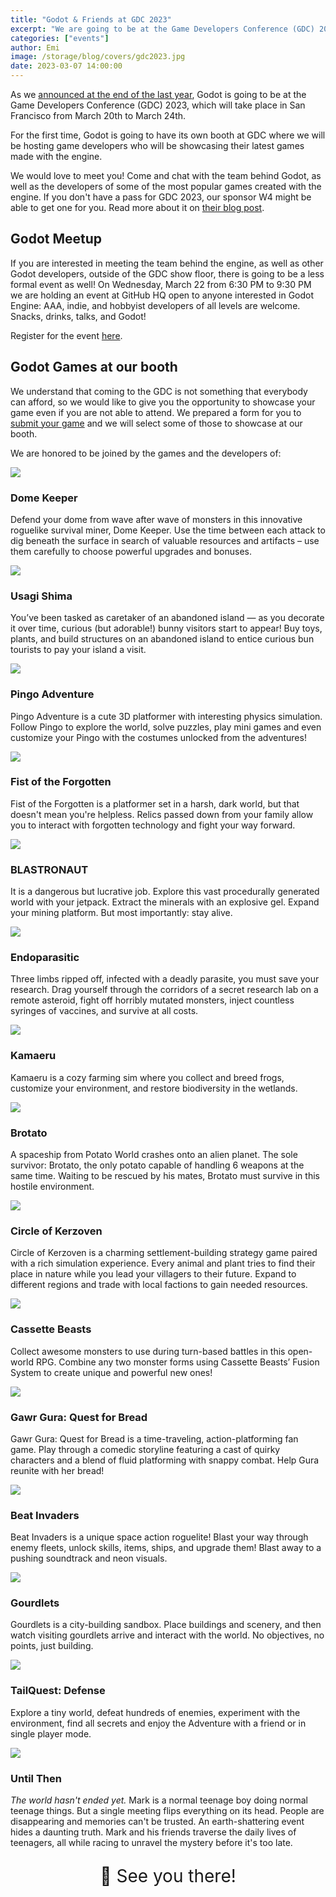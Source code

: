 ```yaml
---
title: "Godot & Friends at GDC 2023"
excerpt: "We are going to be at the Game Developers Conference (GDC) 2023, which will take place in San Francisco from March 20th to March 24th."
categories: ["events"]
author: Emi
image: /storage/blog/covers/gdc2023.jpg
date: 2023-03-07 14:00:00
---
```


<style>
	article .row-2 {
		display: grid;
		gap: 10px;
	}
	@media (min-width: 768px) {
		article .row-2 {
			grid-template-columns: 1fr 1fr;
			gap: 30px;
		}
	}
	article .row-2 h3 {
		margin-top: 10px;
		margin-bottom: -5px;
	}
	article .media {
		display: grid;
	}
	article .media a.lightbox {
		pointer-events: none;
	}
	article .media img {
		max-width: 100%;
		border-radius: 7px;
		background-color: var(--card-background-color);
		box-shadow: 0 5px 10px -3px #00000078;
		display: block;
		margin-bottom: 6px;
	}
</style>


As we [announced at the end of the last year](/article/godot-at-gdc-2023/), Godot is going to be at the Game Developers Conference (GDC) 2023, which will take place in San Francisco from March 20th to March 24th.

For the first time, Godot is going to have its own booth at GDC where we will be hosting game developers who will be showcasing their latest games made with the engine.

We would love to meet you! Come and chat with the team behind Godot, as well as the developers of some of the most popular games created with the engine. If you don't have a pass for GDC 2023, our sponsor W4 might be able to get one for you. Read more about it on [their blog post](https://w4games.com/2023/02/08/road-to-game-developers-conference-gdc/).

## Godot Meetup

If you are interested in meeting the team behind the engine, as well as other Godot developers, outside of the GDC show floor, there is going to be a less formal event as well! On Wednesday, March 22 from 6:30 PM to 9:30 PM we are holding an event at GitHub HQ open to anyone interested in Godot Engine: AAA, indie, and hobbyist developers of all levels are welcome. Snacks, drinks, talks, and Godot!

Register for the event [here](https://lu.ma/2sz7890o).


## Godot Games at our booth

We understand that coming to the GDC is not something that everybody can afford, so we would like to give you the opportunity to showcase your game even if you are not able to attend. We prepared a form for you to [submit your game](https://forms.gle/ZVD1hR4sLr9nYMJC9) and we will select some of those to showcase at our booth.

We are honored to be joined by the games and the developers of:

<div class="row-2">
	<a class="media" href="/showcase/dome-keeper/">
		<img src="/assets/showcase/dome-keeper-header.webp">
	</a>
	<div>
		<h3>Dome Keeper</h3>
		<p>Defend your dome from wave after wave of monsters in this innovative roguelike survival miner, Dome Keeper. Use the time between each attack to dig beneath the surface in search of valuable resources and artifacts – use them carefully to choose powerful upgrades and bonuses.</p>
	</div>
	<a class="media" href="/showcase/usagi-shima/">
		<img src="/assets/showcase/usagi-shima-header.webp">
	</a>
	<div>
		<h3>Usagi Shima</h3>
		<p>You’ve been tasked as caretaker of an abandoned island — as you decorate it over time, curious (but adorable!) bunny visitors start to appear! Buy toys, plants, and build structures on an abandoned island to entice curious bun tourists to pay your island a visit.</p>
	</div>
	<a class="media" href="/showcase/pingo-adventure/">
		<img src="/assets/showcase/pingo-adventure-header.webp">
	</a>
	<div>
		<h3>Pingo Adventure</h3>
		<p>Pingo Adventure is a cute 3D platformer with interesting physics simulation. Follow Pingo to explore the world, solve puzzles, play mini games and even customize your Pingo with the costumes unlocked from the adventures!</p>
	</div>
	<a class="media" href="/showcase/fist-of-the-forgotten">
		<img src="/assets/showcase/fist-of-the-forgotten-header.webp">
	</a>
	<div>
		<h3>Fist of the Forgotten</h3>
		<p>Fist of the Forgotten is a platformer set in a harsh, dark world, but that doesn't mean you're helpless. Relics passed down from your family allow you to interact with forgotten technology and fight your way forward.</p>
	</div>
	<a class="media" href="/showcase/blastronaut">
		<img src="/assets/showcase/blastronaut-header.webp">
	</a>
	<div>
		<h3>BLASTRONAUT</h3>
		<p>It is a dangerous but lucrative job. Explore this vast procedurally generated world with your jetpack. Extract the minerals with an explosive gel. Expand your mining platform. But most importantly: stay alive.</p>
	</div>
	<a class="media" href="/showcase/endoparasitic">
		<img src="/assets/showcase/endoparasitic-header.webp">
	</a>
	<div>
		<h3>Endoparasitic</h3>
		<p>Three limbs ripped off, infected with a deadly parasite, you must save your research. Drag yourself through the corridors of a secret research lab on a remote asteroid, fight off horribly mutated monsters, inject countless syringes of vaccines, and survive at all costs.</p>
	</div>
	<a class="media" href="/showcase/kamaeru">
		<img src="/assets/showcase/kamaeru-header.webp">
	</a>
	<div>
		<h3>Kamaeru</h3>
		<p>Kamaeru is a cozy farming sim where you collect and breed frogs, customize your environment, and restore biodiversity in the wetlands.</p>
	</div>
	<a class="media" href="/showcase/brotato">
		<img src="/assets/showcase/brotato-header.webp">
	</a>
	<div>
		<h3>Brotato</h3>
		<p>A spaceship from Potato World crashes onto an alien planet. The sole survivor: Brotato, the only potato capable of handling 6 weapons at the same time. Waiting to be rescued by his mates, Brotato must survive in this hostile environment.</p>
	</div>
	<a class="media" href="/showcase/circle-of-kerzoven/">
		<img src="/assets/showcase/kerzoven-header.webp">
	</a>
	<div>
		<h3>Circle of Kerzoven</h3>
		<p>Circle of Kerzoven is a charming settlement-building strategy game paired with a rich simulation experience. Every animal and plant tries to find their place in nature while you lead your villagers to their future. Expand to different regions and trade with local factions to gain needed resources.</p>
	</div>
	<a class="media" href="https://www.cassettebeasts.com/" target="_blank">
		<img src="/assets/showcase/cassette-beasts-header.webp">
	</a>
	<div>
		<h3>Cassette Beasts</h3>
		<p>Collect awesome monsters to use during turn-based battles in this open-world RPG. Combine any two monster forms using Cassette Beasts’ Fusion System to create unique and powerful new ones!</p>
	</div>
	<a class="media" href="https://kennypark.xyz/games/ggqfb" target="_blank">
		<img src="/storage/blog/gdc/gawr-gura.jpg">
	</a>
	<div>
		<h3>Gawr Gura: Quest for Bread</h3>
		<p>Gawr Gura: Quest for Bread is a time-traveling, action-platforming fan game. Play through a comedic storyline featuring a cast of quirky characters and a blend of fluid platforming with snappy combat. Help Gura reunite with her bread!</p>
	</div>
	<a class="media" href="/showcase/beat-invaders/">
		<img src="/assets/showcase/beat-invaders-header.webp">
	</a>
	<div>
		<h3>Beat Invaders</h3>
		<p>Beat Invaders is a unique space action roguelite! Blast your way through enemy fleets, unlock skills, items, ships, and upgrade them! Blast away to a pushing soundtrack and neon visuals.</p>
	</div>
	<a class="media" href="/showcase/gourdlets/">
		<img src="/assets/showcase/gourdlets-header.webp">
	</a>
	<div>
		<h3>Gourdlets</h3>
		<p>Gourdlets is a city-building sandbox. Place buildings and scenery, and then watch visiting gourdlets arrive and interact with the world. No objectives, no points, just building.</p>
	</div>
	<a class="media" href="/showcase/tail-quest/">
		<img src="/assets/showcase/tail-quest-header.webp">
	</a>
	<div>
		<h3>TailQuest: Defense</h3>
		<p>Explore a tiny world, defeat hundreds of enemies, experiment with the environment, find all secrets and enjoy the Adventure with a friend or in single player mode.</p>
	</div>
	<a class="media" href="/showcase/until-then">
		<img src="/assets/showcase/until-then-header.webp">
	</a>
	<div>
		<h3>Until Then</h3>
		<p><em>The world hasn't ended yet.</em> Mark is a normal teenage boy doing normal teenage things. But a single meeting flips everything on its head. People are disappearing and memories can't be trusted. An earth-shattering event hides a daunting truth. Mark and his friends traverse the daily lives of teenagers, all while racing to unravel the mystery before it's too late.</p>
	</div>
</div>

<p style="text-align: center; font-size: 2em;">👋 See you there!</p>
